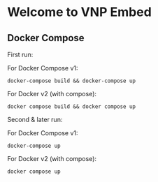 # Welcome to VNP Embed

## Docker Compose

First run:

For Docker Compose v1: 

    docker-compose build && docker-compose up

For Docker v2 (with compose): 

    docker compose build && docker compose up

Second & later run:

For Docker Compose v1: 

    docker-compose up

For Docker v2 (with compose): 

    docker compose up

